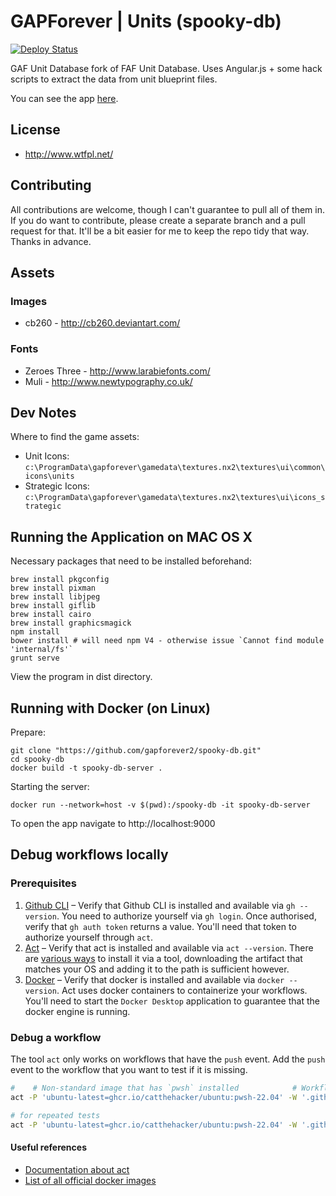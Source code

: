 # GAPForever | Units (spooky-db)

[![Deploy Status](https://github.com/gapforever2/spooky-db/workflows/deploy/badge.svg)](https://github.com/gapforever2/spooky-db/actions/workflows/deploy.yaml)

GAF Unit Database fork of FAF Unit Database. Uses Angular.js + some hack scripts to extract the data from unit blueprint files.

You can see the app [here](https://gapforever2.github.io/spooky-db/#/).

## License

- http://www.wtfpl.net/

## Contributing

All contributions are welcome, though I can't guarantee to pull all of them in. If you do want to contribute, please create a separate branch and a pull request for that. It'll be a bit easier for me to keep the repo tidy that way. Thanks in advance.

## Assets

### Images

- cb260 - http://cb260.deviantart.com/

### Fonts

- Zeroes Three - http://www.larabiefonts.com/
- Muli - http://www.newtypography.co.uk/

## Dev Notes

Where to find the game assets:
- Unit Icons: `c:\ProgramData\gapforever\gamedata\textures.nx2\textures\ui\common\icons\units`
- Strategic Icons: `c:\ProgramData\gapforever\gamedata\textures.nx2\textures\ui\icons_strategic`

## Running the Application on MAC OS X

Necessary packages that need to be installed beforehand:

```shell
brew install pkgconfig
brew install pixman
brew install libjpeg
brew install giflib
brew install cairo
brew install graphicsmagick
npm install
bower install # will need npm V4 - otherwise issue `Cannot find module 'internal/fs'`
grunt serve
```

View the program in dist directory.

## Running with Docker (on Linux)

Prepare:

```shell
git clone "https://github.com/gapforever2/spooky-db.git"
cd spooky-db
docker build -t spooky-db-server .
```

Starting the server:

```shell
docker run --network=host -v $(pwd):/spooky-db -it spooky-db-server
```

To open the app navigate to http://localhost:9000

## Debug workflows locally

### Prerequisites

1. [Github CLI](https://github.com/cli/cli) – Verify that Github CLI is installed and available via `gh --version`. You need to authorize yourself via `gh login`. Once authorised, verify that `gh auth token` returns a value. You'll need that token to authorize yourself through `act`.
2. [Act](https://github.com/nektos/act) – Verify that act is installed and available via `act --version`. There are [various ways](https://nektosact.com/installation/index.html) to install it via a tool, downloading the artifact that matches your OS and adding it to the path is sufficient however.
3. [Docker](https://www.docker.com/products/docker-desktop/) – Verify that docker is installed and available via `docker --version`.  Act uses docker containers to containerize your workflows. You'll need to start the `Docker Desktop` application to guarantee that the docker engine is running.

### Debug a workflow

The tool `act` only works on workflows that have the `push` event. Add the `push` event to the workflow that you want to test if it is missing.

```bash
#    # Non-standard image that has `pwsh` installed            # Workflow to debug               # Token to authorize
act -P 'ubuntu-latest=ghcr.io/catthehacker/ubuntu:pwsh-22.04' -W '.github/workflows/build.yaml' -s GITHUB_TOKEN="$(gh auth token)"

# for repeated tests                                                                             # do not pull (-p) the docker image each time
act -P 'ubuntu-latest=ghcr.io/catthehacker/ubuntu:pwsh-22.04' -W '.github/workflows/build.yaml' -s GITHUB_TOKEN="$(gh auth token)" -p=false
```

#### Useful references

- [Documentation about act](https://nektosact.com/introduction.html)
- [List of all official docker images](https://github.com/catthehacker/docker_images)
